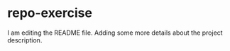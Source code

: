 # repo-exercise
I am editing the README file. Adding some more details about the project description.
